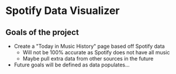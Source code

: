 # Spotify Data Visualizer

## Goals of the project

* Create a "Today in Music History" page based off Spotify data
	* Will not be 100% accurate as Spotify does not have all music
	* Maybe pull extra data from other sources in the future
* Future goals will be defined as data populates...